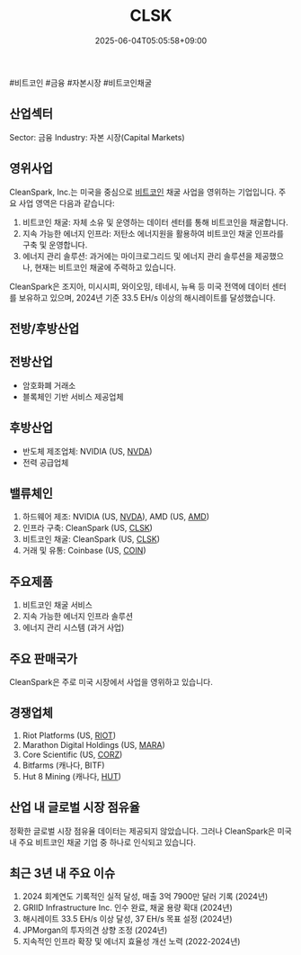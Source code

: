 ﻿---
title: "CLSK"
date: 2025-06-04T05:05:58+09:00
lastmod: 2025-06-04T05:05:58+09:00
type: docs
sidebar:
  open: true
weight: 201
---
<div style="display:none">
  <meta property="article:published_time" content="2025-06-03T20:05:58Z" />
  <meta property="article:modified_time" content="2025-06-03T20:05:58Z" />
</div>
#비트코인 #금융 #자본시장 #비트코인채굴

## 산업섹터

Sector: 금융
Industry: 자본 시장(Capital Markets)

## 영위사업

CleanSpark, Inc.는 미국을 중심으로 [비트코인](/company-analysis/비트코인/) 채굴 사업을 영위하는 기업입니다. 주요 사업 영역은 다음과 같습니다:

1. 비트코인 채굴: 자체 소유 및 운영하는 데이터 센터를 통해 비트코인을 채굴합니다.
2. 지속 가능한 에너지 인프라: 저탄소 에너지원을 활용하여 비트코인 채굴 인프라를 구축 및 운영합니다.
3. 에너지 관리 솔루션: 과거에는 마이크로그리드 및 에너지 관리 솔루션을 제공했으나, 현재는 비트코인 채굴에 주력하고 있습니다.

CleanSpark은 조지아, 미시시피, 와이오밍, 테네시, 뉴욕 등 미국 전역에 데이터 센터를 보유하고 있으며, 2024년 기준 33.5 EH/s 이상의 해시레이트를 달성했습니다.

## 전방/후방산업

## 전방산업

- 암호화폐 거래소
- 블록체인 기반 서비스 제공업체

## 후방산업

- 반도체 제조업체: NVIDIA (US, [NVDA](/company-analysis/nvda/))
- 전력 공급업체

## 밸류체인

1. 하드웨어 제조: NVIDIA (US, [NVDA](/company-analysis/nvda/)), AMD (US, [AMD](/company-analysis/amd/))
2. 인프라 구축: CleanSpark (US, [CLSK](/company-analysis/clsk/))
3. 비트코인 채굴: CleanSpark (US, [CLSK](/company-analysis/clsk/))
4. 거래 및 유통: Coinbase (US, [COIN](/company-analysis/coin/))

## 주요제품

1. 비트코인 채굴 서비스
2. 지속 가능한 에너지 인프라 솔루션
3. 에너지 관리 시스템 (과거 사업)

## 주요 판매국가

CleanSpark은 주로 미국 시장에서 사업을 영위하고 있습니다.

## 경쟁업체

1. Riot Platforms (US, [RIOT](/company-analysis/riot/))
2. Marathon Digital Holdings (US, [MARA](/company-analysis/mara/))
3. Core Scientific (US, [CORZ](/company-analysis/corz/))
4. Bitfarms (캐나다, BITF)
5. Hut 8 Mining (캐나다, [HUT](/company-analysis/hut/))

## 산업 내 글로벌 시장 점유율

정확한 글로벌 시장 점유율 데이터는 제공되지 않았습니다. 그러나 CleanSpark은 미국 내 주요 비트코인 채굴 기업 중 하나로 인식되고 있습니다.

## 최근 3년 내 주요 이슈

1. 2024 회계연도 기록적인 실적 달성, 매출 3억 7900만 달러 기록 (2024년)
2. GRIID Infrastructure Inc. 인수 완료, 채굴 용량 확대 (2024년)
3. 해시레이트 33.5 EH/s 이상 달성, 37 EH/s 목표 설정 (2024년)
4. JPMorgan의 투자의견 상향 조정 (2024년)
5. 지속적인 인프라 확장 및 에너지 효율성 개선 노력 (2022-2024년)
